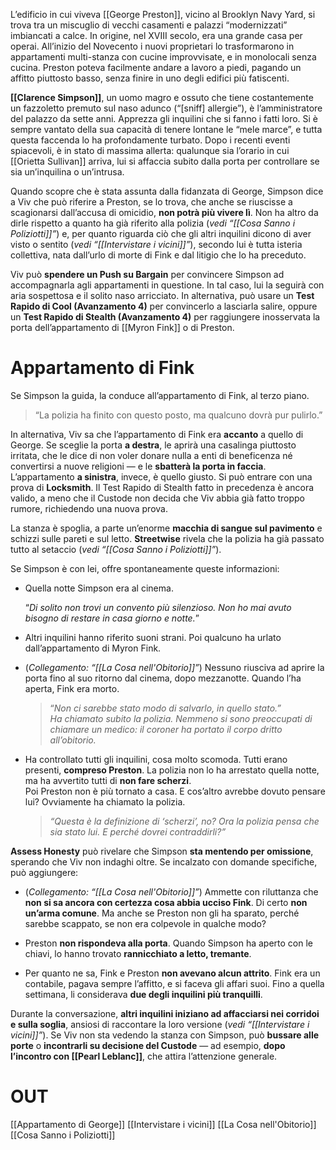 L’edificio in cui viveva [[George Preston]], vicino al Brooklyn Navy Yard, si trova tra un miscuglio di vecchi casamenti e palazzi “modernizzati” imbiancati a calce. In origine, nel XVIII secolo, era una grande casa per operai. All’inizio del Novecento i nuovi proprietari lo trasformarono in appartamenti multi-stanza con cucine improvvisate, e in monolocali senza cucina. Preston poteva facilmente andare a lavoro a piedi, pagando un affitto piuttosto basso, senza finire in uno degli edifici più fatiscenti.

**[[Clarence Simpson]]**, un uomo magro e ossuto che tiene costantemente un fazzoletto premuto sul naso adunco (“[sniff] allergie”), è l’amministratore del palazzo da sette anni. Apprezza gli inquilini che si fanno i fatti loro. Si è sempre vantato della sua capacità di tenere lontane le “mele marce”, e tutta questa faccenda lo ha profondamente turbato. Dopo i recenti eventi spiacevoli, è in stato di massima allerta: qualunque sia l’orario in cui [[Orietta Sullivan]] arriva, lui si affaccia subito dalla porta per controllare se sia un’inquilina o un’intrusa.

Quando scopre che è stata assunta dalla fidanzata di George, Simpson dice a Viv che può riferire a Preston, se lo trova, che anche se riuscisse a scagionarsi dall’accusa di omicidio, **non potrà più vivere lì**. Non ha altro da dirle rispetto a quanto ha già riferito alla polizia (_vedi “[[Cosa Sanno i Poliziotti]]”_) e, per quanto riguarda ciò che gli altri inquilini dicono di aver visto o sentito (_vedi “[[Intervistare i vicini]]”_), secondo lui è tutta isteria collettiva, nata dall’urlo di morte di Fink e dal litigio che lo ha preceduto.

Viv può **spendere un Push su Bargain** per convincere Simpson ad accompagnarla agli appartamenti in questione. In tal caso, lui la seguirà con aria sospettosa e il solito naso arricciato. In alternativa, può usare un **Test Rapido di Cool (Avanzamento 4)** per convincerlo a lasciarla salire, oppure un **Test Rapido di Stealth (Avanzamento 4)** per raggiungere inosservata la porta dell’appartamento di [[Myron Fink]] o di Preston.

# Appartamento di Fink

Se Simpson la guida, la conduce all’appartamento di Fink, al terzo piano.

> “La polizia ha finito con questo posto, ma qualcuno dovrà pur pulirlo.”

In alternativa, Viv sa che l’appartamento di Fink era **accanto** a quello di George. Se sceglie la porta **a destra**, le aprirà una casalinga piuttosto irritata, che le dice di non voler donare nulla a enti di beneficenza né convertirsi a nuove religioni — e le **sbatterà la porta in faccia**. L’appartamento **a sinistra**, invece, è quello giusto. Si può entrare con una prova di **Locksmith**. Il Test Rapido di Stealth fatto in precedenza è ancora valido, a meno che il Custode non decida che Viv abbia già fatto troppo rumore, richiedendo una nuova prova.

La stanza è spoglia, a parte un’enorme **macchia di sangue sul pavimento** e schizzi sulle pareti e sul letto. **Streetwise** rivela che la polizia ha già passato tutto al setaccio (_vedi “[[Cosa Sanno i Poliziotti]]”_).

Se Simpson è con lei, offre spontaneamente queste informazioni:

- Quella notte Simpson era al cinema.
    
	 “*Di solito non trovi un convento più silenzioso. Non ho mai avuto bisogno di restare in casa giorno e notte.*”
    
- Altri inquilini hanno riferito suoni strani. Poi qualcuno ha urlato dall’appartamento di Myron Fink.
    
- (_Collegamento: “[[La Cosa nell'Obitorio]]”_) Nessuno riusciva ad aprire la porta fino al suo ritorno dal cinema, dopo mezzanotte. Quando l’ha aperta, Fink era morto.
    
    > “*Non ci sarebbe stato modo di salvarlo, in quello stato.”*  
    > *Ha chiamato subito la polizia. Nemmeno si sono preoccupati di chiamare un medico: il coroner ha portato il corpo dritto all’obitorio.*
    
- Ha controllato tutti gli inquilini, cosa molto scomoda. Tutti erano presenti, **compreso Preston**. La polizia non lo ha arrestato quella notte, ma ha avvertito tutti di **non fare scherzi**.  
    Poi Preston non è più tornato a casa. E cos’altro avrebbe dovuto pensare lui? Ovviamente ha chiamato la polizia.
    
    > *“Questa è la definizione di ‘scherzi’, no? Ora la polizia pensa che sia stato lui. E perché dovrei contraddirli?”*
    

**Assess Honesty** può rivelare che Simpson **sta mentendo per omissione**, sperando che Viv non indaghi oltre. Se incalzato con domande specifiche, può aggiungere:

- (_Collegamento: “[[La Cosa nell'Obitorio]]”_) Ammette con riluttanza che **non si sa ancora con certezza cosa abbia ucciso Fink**. Di certo **non un’arma comune**. Ma anche se Preston non gli ha sparato, perché sarebbe scappato, se non era colpevole in qualche modo?
    
- Preston **non rispondeva alla porta**. Quando Simpson ha aperto con le chiavi, lo hanno trovato **rannicchiato a letto, tremante**.
    
- Per quanto ne sa, Fink e Preston **non avevano alcun attrito**. Fink era un contabile, pagava sempre l’affitto, e si faceva gli affari suoi. Fino a quella settimana, li considerava **due degli inquilini più tranquilli**.
    

Durante la conversazione, **altri inquilini iniziano ad affacciarsi nei corridoi e sulla soglia**, ansiosi di raccontare la loro versione (_vedi “[[Intervistare i vicini]]”_). Se Viv non sta vedendo la stanza con Simpson, può **bussare alle porte** o **incontrarli su decisione del Custode** — ad esempio, **dopo l’incontro con [[Pearl Leblanc]]**, che attira l’attenzione generale.

# OUT
[[Appartamento di George]]
[[Intervistare i vicini]]
[[La Cosa nell'Obitorio]]
[[Cosa Sanno i Poliziotti]]